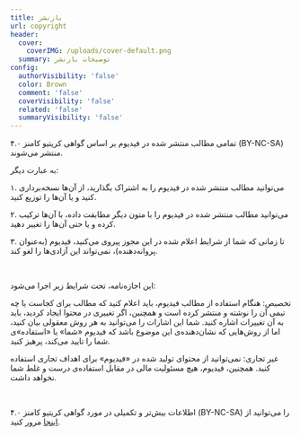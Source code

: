 ```yaml
---
title: بازنشر
url: copyright
header:
  cover:
    coverIMG: /uploads/cover-default.png
  summary: توضیحات بازنشر
config:
  authorVisibility: 'false'
  color: Brown
  comment: 'false'
  coverVisibility: 'false'
  related: 'false'
  summaryVisibility: 'false'
---
```

تمامی مطالب منتشر شده در فیدیوم بر اساس گواهی کریتیو کامنز ۴.۰ (BY-NC-SA) منتشر می‌شوند.

به عبارت دیگر:

۱. می‌توانید مطالب منتشر شده در فیدیوم را به اشتراک بگذارید، از آن‌ها نسخه‌برداری کنید و یا آن‌ها را توزیع کنید.

۲. می‌توانید مطالب منتشر شده در فیدیوم را با متون دیگر مطابقت داده، با آن‌ها ترکیب کرده و یا حتی آن‌ها را تغییر دهید.

۳. تا زمانی که شما از شرایط اعلام شده در این مجوز پیروی می‌کنید، فیدیوم (به‌عنوان پروانه‌دهنده)، نمی‌تواند این آزادی‌ها را لغو کند.

‌

این اجازه‌نامه، تحت شرایط زیر اجرا می‌شود:

تخصیص: هنگام استفاده از مطالب فیدیوم، باید اعلام کنید که مطالب برای کجاست یا چه تیمی آن را نوشته و منتشر کرده است و همچنین، اگر تغییری در محتوا ایجاد کردید، باید به آن تغییرات اشاره کنید. شما این اشارات را می‌توانید به هر روش معقولی بیان کنید، اما از روش‌هایی که نشان‌دهنده‌ی این موضوع باشد که فیدیوم «شما» یا «استفاده»ی شما را تایید می‌کند، پرهیز کنید.

غیر تجاری: نمی‌توانید از محتوای تولید شده در «فیدیوم» برای اهداف تجاری استفاده کنید. همچنین، فیدیوم، هیچ مسئولیت مالی در مقابل استفاده‌ی درست و غلط شما نخواهد داشت.

‌

اطلاعات بیش‌تر و تکمیلی در مورد گواهی کریتیو کامنز ۴.۰ (BY-NC-SA) را می‌توانید از [اینجا](https://creativecommons.org/licenses/by-nc-sa/4.0/legalcode) مرور کنید.
